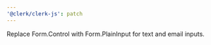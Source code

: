```yaml
---
'@clerk/clerk-js': patch
---
```


Replace Form.Control with Form.PlainInput for text and email inputs.

